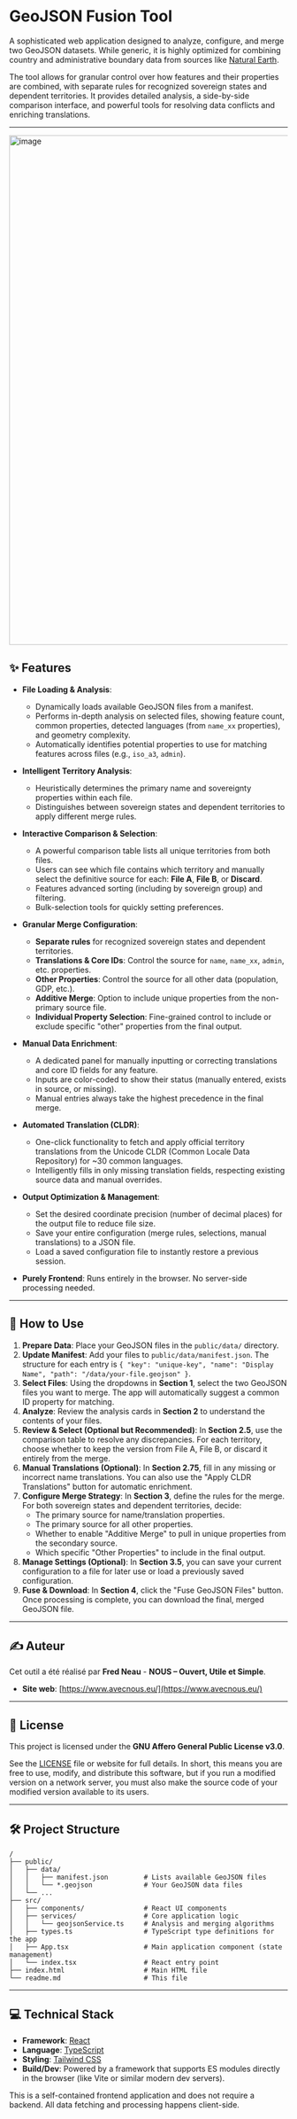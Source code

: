 # GeoJSON Fusion Tool

A sophisticated web application designed to analyze, configure, and merge two GeoJSON datasets. While generic, it is highly optimized for combining country and administrative boundary data from sources like [Natural Earth](https://www.naturalearthdata.com/).

The tool allows for granular control over how features and their properties are combined, with separate rules for recognized sovereign states and dependent territories. It provides detailed analysis, a side-by-side comparison interface, and powerful tools for resolving data conflicts and enriching translations.

---
<img width="692" height="920" alt="image" src="https://github.com/user-attachments/assets/a8ca2a62-073c-41f8-b1dc-a620b9a69441" />


## ✨ Features

*   **File Loading & Analysis**:
    *   Dynamically loads available GeoJSON files from a manifest.
    *   Performs in-depth analysis on selected files, showing feature count, common properties, detected languages (from `name_xx` properties), and geometry complexity.
    *   Automatically identifies potential properties to use for matching features across files (e.g., `iso_a3`, `admin`).

*   **Intelligent Territory Analysis**:
    *   Heuristically determines the primary name and sovereignty properties within each file.
    *   Distinguishes between sovereign states and dependent territories to apply different merge rules.

*   **Interactive Comparison & Selection**:
    *   A powerful comparison table lists all unique territories from both files.
    *   Users can see which file contains which territory and manually select the definitive source for each: **File A**, **File B**, or **Discard**.
    *   Features advanced sorting (including by sovereign group) and filtering.
    *   Bulk-selection tools for quickly setting preferences.

*   **Granular Merge Configuration**:
    *   **Separate rules** for recognized sovereign states and dependent territories.
    *   **Translations & Core IDs**: Control the source for `name`, `name_xx`, `admin`, etc. properties.
    *   **Other Properties**: Control the source for all other data (population, GDP, etc.).
    *   **Additive Merge**: Option to include unique properties from the non-primary source file.
    *   **Individual Property Selection**: Fine-grained control to include or exclude specific "other" properties from the final output.

*   **Manual Data Enrichment**:
    *   A dedicated panel for manually inputting or correcting translations and core ID fields for any feature.
    *   Inputs are color-coded to show their status (manually entered, exists in source, or missing).
    *   Manual entries always take the highest precedence in the final merge.

*   **Automated Translation (CLDR)**:
    *   One-click functionality to fetch and apply official territory translations from the Unicode CLDR (Common Locale Data Repository) for ~30 common languages.
    *   Intelligently fills in only missing translation fields, respecting existing source data and manual overrides.

*   **Output Optimization & Management**:
    *   Set the desired coordinate precision (number of decimal places) for the output file to reduce file size.
    *   Save your entire configuration (merge rules, selections, manual translations) to a JSON file.
    *   Load a saved configuration file to instantly restore a previous session.

*   **Purely Frontend**: Runs entirely in the browser. No server-side processing needed.

---

## 🚀 How to Use

1.  **Prepare Data**: Place your GeoJSON files in the `public/data/` directory.
2.  **Update Manifest**: Add your files to `public/data/manifest.json`. The structure for each entry is `{ "key": "unique-key", "name": "Display Name", "path": "/data/your-file.geojson" }`.
3.  **Select Files**: Using the dropdowns in **Section 1**, select the two GeoJSON files you want to merge. The app will automatically suggest a common ID property for matching.
4.  **Analyze**: Review the analysis cards in **Section 2** to understand the contents of your files.
5.  **Review & Select (Optional but Recommended)**: In **Section 2.5**, use the comparison table to resolve any discrepancies. For each territory, choose whether to keep the version from File A, File B, or discard it entirely from the merge.
6.  **Manual Translations (Optional)**: In **Section 2.75**, fill in any missing or incorrect name translations. You can also use the "Apply CLDR Translations" button for automatic enrichment.
7.  **Configure Merge Strategy**: In **Section 3**, define the rules for the merge. For both sovereign states and dependent territories, decide:
    *   The primary source for name/translation properties.
    *   The primary source for all other properties.
    *   Whether to enable "Additive Merge" to pull in unique properties from the secondary source.
    *   Which specific "Other Properties" to include in the final output.
8.  **Manage Settings (Optional)**: In **Section 3.5**, you can save your current configuration to a file for later use or load a previously saved configuration.
9.  **Fuse & Download**: In **Section 4**, click the "Fuse GeoJSON Files" button. Once processing is complete, you can download the final, merged GeoJSON file.

---

## ✍️ Auteur

Cet outil a été réalisé par **Fred Neau** - **NOUS – Ouvert, Utile et Simple**.

-   **Site web**: [https://www.avecnous.eu/](https://www.avecnous.eu/)

---

## 📄 License

This project is licensed under the **GNU Affero General Public License v3.0**.

See the [LICENSE](https://www.gnu.org/licenses/agpl-3.0.en.html) file or website for full details. In short, this means you are free to use, modify, and distribute this software, but if you run a modified version on a network server, you must also make the source code of your modified version available to its users.

---

## 🛠️ Project Structure

```
/
├── public/
│   ├── data/
│   │   ├── manifest.json         # Lists available GeoJSON files
│   │   └── *.geojson             # Your GeoJSON data files
│   └── ...
├── src/
│   ├── components/               # React UI components
│   ├── services/                 # Core application logic
│   │   └── geojsonService.ts     # Analysis and merging algorithms
│   ├── types.ts                  # TypeScript type definitions for the app
│   ├── App.tsx                   # Main application component (state management)
│   └── index.tsx                 # React entry point
├── index.html                    # Main HTML file
└── readme.md                     # This file
```

---

## 💻 Technical Stack

*   **Framework**: [React](https://reactjs.org/)
*   **Language**: [TypeScript](https://www.typescriptlang.org/)
*   **Styling**: [Tailwind CSS](https://tailwindcss.com/)
*   **Build/Dev**: Powered by a framework that supports ES modules directly in the browser (like Vite or similar modern dev servers).

This is a self-contained frontend application and does not require a backend. All data fetching and processing happens client-side.
